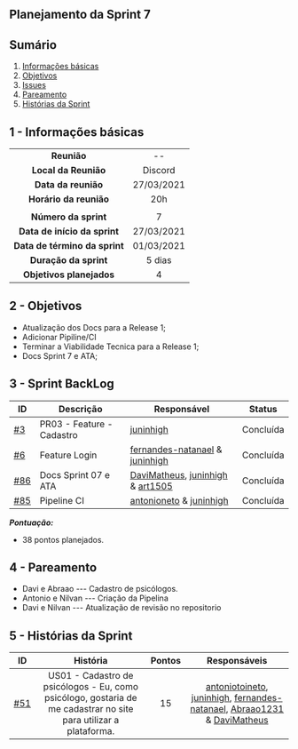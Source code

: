 ## Planejamento da Sprint 7
## Sumário

1. [Informações básicas](#1---informações-básicas)
1. [Objetivos](#2---objetivos)
1. [Issues](#3---issues)
1. [Pareamento](#4---pareamento)
1. [Histórias da Sprint](#5---Histórias-da-Sprint)


## 1 - Informações básicas

| | |
|:--:|:--:|
|**Reunião**|--|
|**Local da Reunião**|Discord|
|**Data da reunião**|27/03/2021|
|**Horário da reunião**|20h|
||||
|**Número da sprint**|7|
|**Data de início da sprint**|27/03/2021|
|**Data de término da sprint**|01/03/2021|
|**Duração da sprint**|5 dias|
|**Objetivos planejados**|4|  

## 2 - Objetivos

* Atualização dos Docs para a Release 1;
* Adicionar Pipiline/CI
* Terminar a Viabilidade Tecnica para a Release 1;
* Docs Sprint 7 e ATA;



## 3 - Sprint BackLog
|ID | Descrição | Responsável| Status |
|---|--------------------|--------------|------------- |
|[#3](https://github.com/fga-eps-mds/2020.2-CheeryUP-FrontEnd/pull/3) |PR03 - Feature - Cadastro  | [juninhigh](https://github.com/juninhigh) | Concluída |
|[#6](https://github.com/fga-eps-mds/2020.2-CheeryUP-FrontEnd/pull/6) | Feature Login | [fernandes-natanael](https://github.com/fernandes-natanael)  & [juninhigh](https://github.com/juninhigh) | Concluída | 
|[#86](https://github.com/fga-eps-mds/2020.2-cheeryup/issues/86) | Docs Sprint 07 e ATA  | [DaviMatheus](https://github.com/DaviMatheus), [juninhigh](https://github.com/juninhigh) & [art1505](https://github.com/art1505) | Concluída | 
|[#85](https://github.com/fga-eps-mds/2020.2-cheeryup/issues/85) | Pipeline CI | [antonioneto](https://github.com/antoniotoineto)  & [juninhigh](https://github.com/juninhigh) | Concluída | 

***Pontuação:***
* 38 pontos planejados.

## 4 - Pareamento
* Davi e Abraao  --- Cadastro de psicólogos.
* Antonio e Nilvan --- Criação da Pipelina
* Davi e Nilvan --- Atualização de revisão no repositorio

## 5 - Histórias da Sprint
 |ID|História|Pontos|Responsáveis|
|:-:|:-----:|:----:|:----------:|
|[#51](https://github.com/fga-eps-mds/2020.2-CheeryUP/issues/51)|US01 - Cadastro de psicólogos - Eu, como psicólogo, gostaria de me cadastrar no site para utilizar a plataforma.|15|[antoniotoineto](https://github.com/antoniotoineto), [juninhigh](https://github.com/juninhigh), [fernandes-natanael](https://github.com/fernandes-natanael), [Abraao1231](https://github.com/Abraao1231) & [DaviMatheus](https://github.com/DaviMatheus)|